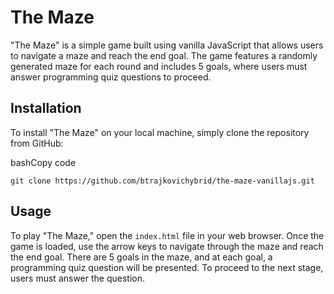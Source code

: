 The Maze
========

"The Maze" is a simple game built using vanilla JavaScript that allows users to navigate a maze and reach the end goal. The game features a randomly generated maze for each round and includes 5 goals, where users must answer programming quiz questions to proceed.

Installation
------------

To install "The Maze" on your local machine, simply clone the repository from GitHub:

bashCopy code

`git clone https://github.com/btrajkovichybrid/the-maze-vanillajs.git`

Usage
-----

To play "The Maze," open the `index.html` file in your web browser. Once the game is loaded, use the arrow keys to navigate through the maze and reach the end goal. There are 5 goals in the maze, and at each goal, a programming quiz question will be presented. To proceed to the next stage, users must answer the question.

